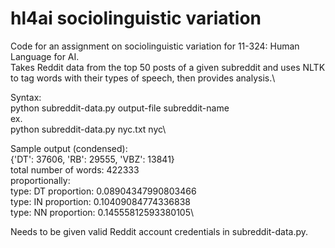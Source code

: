 # hl4ai sociolinguistic variation

Code for an assignment on sociolinguistic variation for 11-324: Human Language for AI.\
Takes Reddit data from the top 50 posts of a given subreddit and uses NLTK to tag words with their types of speech, then provides analysis.\

Syntax:\
python subreddit-data.py output-file subreddit-name\
ex.\
python subreddit-data.py nyc.txt nyc\

Sample output (condensed):\
{'DT': 37606, 'RB': 29555, 'VBZ': 13841}\
total number of words: 422333\
proportionally: \
type: DT proportion: 0.08904347990803466\
type: IN proportion: 0.10409084774336838\
type: NN proportion: 0.14555812593380105\

Needs to be given valid Reddit account credentials in subreddit-data.py.

